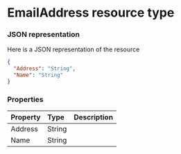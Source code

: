 # EmailAddress resource type



### JSON representation

Here is a JSON representation of the resource

```json
{
  "Address": "String",
  "Name": "String"
}

```
### Properties
| Property	   | Type	|Description|
|:---------------|:--------|:----------|
|Address|String||
|Name|String||

<!-- uuid: 0d686b7a-b74a-46a1-b85f-434776b1f6b6
2015-10-09 15:58:16 UTC -->